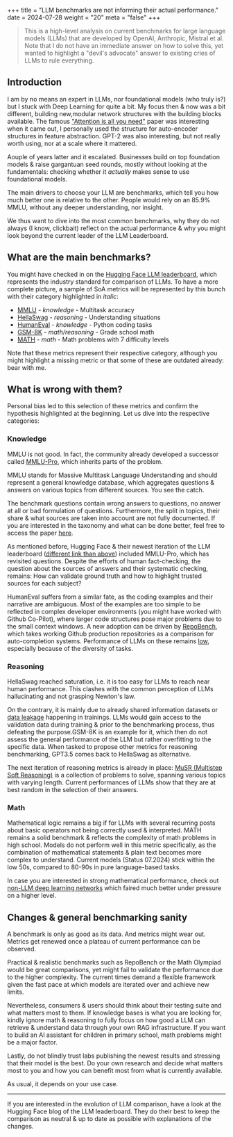 +++
title = "LLM benchmarks are not informing their actual performance."
date = 2024-07-28
weight = "20"
meta = "false"
+++

> This is a high-level analysis on current benchmarks for large language models (LLMs) that are developed by OpenAI,
> Anthropic, Mistral et al. Note that I do not have an immediate answer on how to solve this, yet wanted to
> highlight a "devil's advocate" answer to existing cries of LLMs to rule everything.


## Introduction
I am by no means an expert in LLMs, nor foundational models (who truly is?) but I stuck with Deep Learning for quite a bit.
My focus then & now was a bit different, building new,modular network structures with the building blocks available. The famous ["Attention is all you need"](https://arxiv.org/pdf/1706.03762) paper was
interesting when it came out, I personally used the structure for auto-encoder structures in feature abstraction. GPT-2 was also interesting, but
not really worth using, nor at a scale where it mattered.

Aouple of years latter and it escalated. Businesses build on top foundation models & raise gargantuan seed rounds, mostly without looking at
the fundamentals: checking whether it *actually* makes sense to use foundational models.

The main drivers to choose your LLM are benchmarks, which tell you how much better one is relative to the other. People
would rely on an 85.9% MMLU, without any deeper understanding, nor insight.

We thus want to dive into the most common benchmarks, why they do not always (I know, clickbait) reflect on the actual performance
& why you might look beyond the current leader of the LLM Leaderboard.

## What are the main benchmarks?

You might have checked in on the [Hugging Face LLM leaderboard](https://huggingface.co/spaces/open-llm-leaderboard-old/open_llm_leaderboard), which
represents the industry standard for comparison of LLMs. To have a more complete picture, a sample of SoA metrics will 
be represented by this bunch with their category highlighted in *italic*:

* [MMLU](https://paperswithcode.com/dataset/mmlu) - *knowledge* - Multitask accuracy
* [HellaSwag](https://rowanzellers.com/hellaswag/) - *reasoning* - Understanding situations
* [HumanEval](https://github.com/openai/human-eval) - *knowledge* - Python coding tasks
* [GSM-8K](https://github.com/openai/grade-school-math) - *math/reasoning* - Grade school math
* [MATH](https://arxiv.org/abs/2103.03874) - *math* - Math problems with 7 difficulty levels

Note that these metrics represent their respective category, although you might highlight a missing metric or
that some of these are outdated already: bear with me.

## What is wrong with them?

Personal bias led to this selection of these metrics and confirm the hypothesis highlighted at the
beginning. Let us dive into the respective categories:

### Knowledge

MMLU is not good. In fact, the community already developed a successor called [MMLU-Pro](https://arxiv.org/abs/2406.01574), which
inherits parts of the problem. 

MMLU stands for Massive Multitask Language Understanding and should represent a general knowledge database, which aggregates
questions & answers on various topics from different sources. You see the catch.

The benchmark questions contain wrong answers to questions, no answer at all or bad formulation of questions. Furthermore, the split
in topics, their share & what sources are taken into account are not fully documented. If you are interested
in the taxonomy and what can be done better, feel free to access the paper [here](https://arxiv.org/abs/2406.04127).

As mentioned before, Hugging Face & their newest iteration of the LLM leaderboard ([different link than above](https://huggingface.co/spaces/open-llm-leaderboard/open_llm_leaderboard))
included MMLU-Pro, which has revisited questions. Despite the efforts of human fact-checking, the question about the sources of answers and their 
systematic checking, remains: How can validate ground truth and how to highlight trusted sources for each subject?

HumanEval suffers from a similar fate, as the coding examples and their narrative are ambiguous.
Most of the examples are too simple to be reflected in complex developer environments (you might have worked with Github Co-Pilot),
where larger code structures pose major problems due to the small context windows.
A new adoption can be driven by [RepoBench](https://github.com/Leolty/repobench), which takes working Github production repositories
as a comparison for auto-completion systems. Performance of LLMs on these remains [low](https://arxiv.org/pdf/2306.03091), especially because of the diversity
of tasks.

### Reasoning

HellaSwag reached saturation, i.e. it is too easy for LLMs to reach near human performance. This clashes with the common
perception of LLMs hallucinating and not grasping Newton's law.

On the contrary, it is mainly due to already shared information datasets or [data leakage](https://www.kaggle.com/code/alexisbcook/data-leakage) happening in trainings. LLMs would
gain access to the validation data during training & prior to the benchmarking process, thus defeating the purpose.GSM-8K is an example for it, which then do not assess the general performance
of the LLM but rather overfitting to the specific data. When tasked  to propose other metrics for reasoning benchmarking, GPT3.5 comes back to HellaSwag as alternative.

The next iteration of reasoning metrics is already in place: [MuSR (Multistep Soft Reasoning)](https://arxiv.org/abs/2310.16049)
is a collection of problems to solve, spanning various topics with varying length. Current performances of LLMs show that
they are at best random in the selection of their answers.


### Math 

Mathematical logic remains a big if for LLMs with several recurring posts about basic operators not being correctly used
& interpreted. MATH remains a solid benchmark & reflects the complexity of math problems in high school. Models do not perform
well in this metric specifically,  as the combination of mathematical statements & plain text becomes more complex to understand.
Current models (Status 07.2024) stick within the low 50s, compared to 80-90s in pure language-based tasks.

In case you are interested in strong mathematical performance, check out [non-LLM deep learning networks](https://deepmind.google/discover/blog/ai-solves-imo-problems-at-silver-medal-level/)
which faired much better under pressure on a higher level.

## Changes & general benchmarking sanity

A benchmark is only as good as its data. And metrics might wear out. Metrics get renewed once a plateau of current
performance can be observed. 

Practical & realistic benchmarks such as RepoBench or the Math Olympiad would be great comparisons, yet might fail to validate
the performance due to the higher complexity. The current times demand a flexible framework given the fast pace at which
models are iterated over and achieve new limits.

Nevertheless, consumers & users should think about their testing suite and what matters most to them. If knowledge bases
is what you are looking for, kindly ignore math & reasoning to fully focus on how good a LLM can retrieve & understand data
through your own RAG infrastructure. If you want to build an AI assistant for children in primary school, math problems might be a major 
factor.

Lastly, do not blindly trust labs publishing the newest results and stressing that their model is the best. Do your
own research and decide what matters most to you and how you can benefit most from what is currently available.

As usual, it depends on your use case.

---
If you are interested in the evolution of LLM comparison, have a look at the Hugging Face blog of the LLM leaderboard.
They do their best to keep the comparison as neutral & up to date as possible with explanations of the changes.

